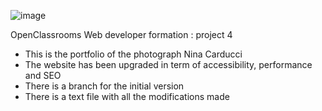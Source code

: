 ![image](https://github.com/user-attachments/assets/f952d665-297f-42a1-801a-5d51baca50af)

OpenClassrooms Web developer formation : project 4

- This is the portfolio of the photograph Nina Carducci
- The website has been upgraded in term of accessibility, performance and SEO
- There is a branch for the initial version
- There is a text file with all the modifications made

